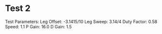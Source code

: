 # Test 2
Test Parameters:
Leg Offset: -3.1415/10
Leg Sweep: 3.14/4
Duty Factor: 0.58
Speed: 1.1
P Gain: 16.0
D Gain: 1.5

